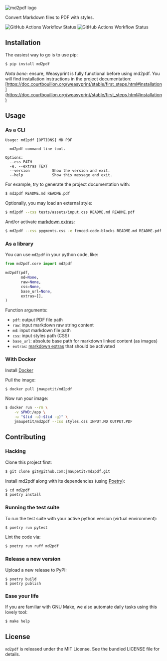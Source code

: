 ![md2pdf logo](https://github.com/jmaupetit/md2pdf/raw/main/assets/md2pdf-logo.png)

Convert Markdown files to PDF with styles.

![GitHub Actions Workflow Status](https://img.shields.io/github/actions/workflow/status/jmaupetit/md2pdf/docker-image.yml?logo=docker&label=Docker%20build)
![GitHub Actions Workflow Status](https://img.shields.io/github/actions/workflow/status/jmaupetit/md2pdf/python-package.yml?logo=python&label=Python%20build)


## Installation

The easiest way to go is to use pip:

```bash
$ pip install md2pdf
```

_Nota bene:_ ensure, Weasyprint is fully functional before using md2pdf. You will find
installation instructions in the project documentation: [https://doc.courtbouillon.org/weasyprint/stable/first_steps.html#installation](https://doc.courtbouillon.org/weasyprint/stable/first_steps.html#installation)

## Usage

### As a CLI

```
Usage: md2pdf [OPTIONS] MD PDF

  md2pdf command line tool.

Options:
  --css PATH
  -e, --extras TEXT
  --version          Show the version and exit.
  --help             Show this message and exit.
```

For example, try to generate the project documentation with:

```bash
$ md2pdf README.md README.pdf
```

Optionally, you may load an external style:

```bash
$ md2pdf --css tests/assets/input.css README.md README.pdf
```

And/or activate [markdown extras](https://github.com/trentm/python-markdown2/wiki/Extras):

```bash
$ md2pdf --css pygments.css -e fenced-code-blocks README.md README.pdf
```


### As a library

You can use `md2pdf` in your python code, like:

```python
from md2pdf.core import md2pdf

md2pdf(pdf,
       md=None,
       raw=None,
       css=None,
       base_url=None,
       extras=[],
)
```

Function arguments:

* `pdf`: output PDF file path
* `raw`: input markdown raw string content
* `md`: input markdown file path
* `css`: input styles path (CSS)
* `base_url`: absolute base path for markdown linked content (as images)
* `extras`: [markdown extras](https://github.com/trentm/python-markdown2/wiki/Extras) that should be activated

### With Docker

Install [Docker](https://www.docker.com/)

Pull the image:

```bash
$ docker pull jmaupetit/md2pdf
```

Now run your image:

```bash
$ docker run --rm \
    -v $PWD:/app \
    -u "$(id -u):$(id -g)" \
    jmaupetit/md2pdf --css styles.css INPUT.MD OUTPUT.PDF
```

## Contributing

### Hacking

Clone this project first:

```bash
$ git clone git@github.com:jmaupetit/md2pdf.git
```

Install md2pdf along with its dependencies (using [Poetry](https://python-poetry.org)):

```bash
$ cd md2pdf
$ poetry install
```

### Running the test suite

To run the test suite with your active python version (virtual environment):

```bash
$ poetry run pytest
```

Lint the code via:

```bash
$ poetry run ruff md2pdf
```

### Release a new version

Upload a new release to PyPI:

```
$ poetry build
$ poetry publish
```

### Ease your life

If you are familiar with GNU Make, we also automate daily tasks using this lovely tool:

```bash
$ make help
```

## License

`md2pdf` is released under the MIT License. See the bundled LICENSE file for
details.
